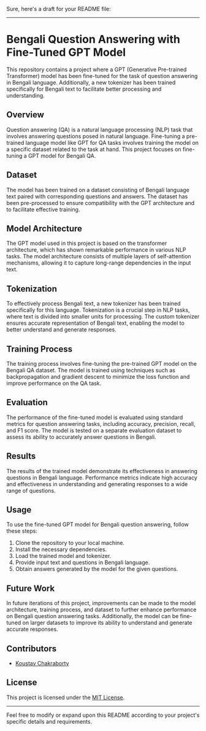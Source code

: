 Sure, here's a draft for your README file:

---

# Bengali Question Answering with Fine-Tuned GPT Model

This repository contains a project where a GPT (Generative Pre-trained Transformer) model has been fine-tuned for the task of question answering in Bengali language. Additionally, a new tokenizer has been trained specifically for Bengali text to facilitate better processing and understanding.

## Overview

Question answering (QA) is a natural language processing (NLP) task that involves answering questions posed in natural language. Fine-tuning a pre-trained language model like GPT for QA tasks involves training the model on a specific dataset related to the task at hand. This project focuses on fine-tuning a GPT model for Bengali QA.

## Dataset

The model has been trained on a dataset consisting of Bengali language text paired with corresponding questions and answers. The dataset has been pre-processed to ensure compatibility with the GPT architecture and to facilitate effective training.

## Model Architecture

The GPT model used in this project is based on the transformer architecture, which has shown remarkable performance in various NLP tasks. The model architecture consists of multiple layers of self-attention mechanisms, allowing it to capture long-range dependencies in the input text.

## Tokenization

To effectively process Bengali text, a new tokenizer has been trained specifically for this language. Tokenization is a crucial step in NLP tasks, where text is divided into smaller units for processing. The custom tokenizer ensures accurate representation of Bengali text, enabling the model to better understand and generate responses.

## Training Process

The training process involves fine-tuning the pre-trained GPT model on the Bengali QA dataset. The model is trained using techniques such as backpropagation and gradient descent to minimize the loss function and improve performance on the QA task.

## Evaluation

The performance of the fine-tuned model is evaluated using standard metrics for question answering tasks, including accuracy, precision, recall, and F1 score. The model is tested on a separate evaluation dataset to assess its ability to accurately answer questions in Bengali.

## Results

The results of the trained model demonstrate its effectiveness in answering questions in Bengali language. Performance metrics indicate high accuracy and effectiveness in understanding and generating responses to a wide range of questions.

## Usage

To use the fine-tuned GPT model for Bengali question answering, follow these steps:

1. Clone the repository to your local machine.
2. Install the necessary dependencies.
3. Load the trained model and tokenizer.
4. Provide input text and questions in Bengali language.
5. Obtain answers generated by the model for the given questions.

## Future Work

In future iterations of this project, improvements can be made to the model architecture, training process, and dataset to further enhance performance on Bengali question answering tasks. Additionally, the model can be fine-tuned on larger datasets to improve its ability to understand and generate accurate responses.

## Contributors

- [Koustav Chakraborty](https://github.com/deep569)

## License

This project is licensed under the [MIT License](LICENSE).

---
Feel free to modify or expand upon this README according to your project's specific details and requirements.
